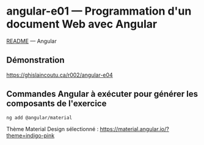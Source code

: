 # angular-e01 &mdash; Programmation d'un document Web avec Angular
[README](../README.md) &mdash; Angular

## Démonstration
https://ghislaincoutu.ca/r002/angular-e04

## Commandes Angular à exécuter pour générer les composants de l'exercice
```sh
ng add @angular/material
```

Thème Material Design sélectionné :
https://material.angular.io/?theme=indigo-pink
